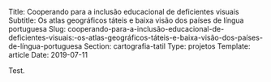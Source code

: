 Title: Cooperando para a inclusão educacional de deficientes visuais
Subtitle: Os atlas geográficos táteis e baixa visão dos países de língua portuguesa
Slug: cooperando-para-a-inclusão-educacional-de-deficientes-visuais:-os-atlas-geográficos-táteis-e-baixa-visão-dos-países-de-língua-portuguesa
Section: cartografia-tatil
Type: projetos
Template: article
Date: 2019-07-11

Test.
